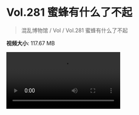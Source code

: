 # Vol.281 蜜蜂有什么了不起

> 混乱博物馆 / Vol / Vol.281 蜜蜂有什么了不起

**视频大小**: 117.67 MB

<div class="video"><video src="https://file.hsyhx.top/archive/281.mp4" controls preload>🤔 您的浏览器不支持 video 标签</video></div>